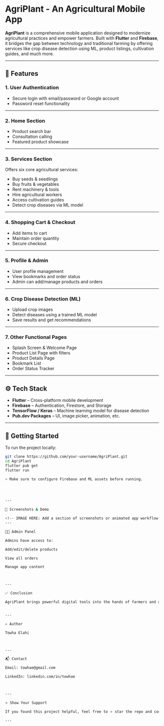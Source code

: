 # AgriPlant - An Agricultural Mobile App

**AgriPlant** is a comprehensive mobile application designed to modernize agricultural practices and empower farmers. Built with **Flutter** and **Firebase**, it bridges the gap between technology and traditional farming by offering services like crop disease detection using ML, product listings, cultivation guides, and much more.

<!-- IMAGE HERE: Add a banner or animated app demo -->

---

## 🌱 Features

### 1. User Authentication
- Secure login with email/password or Google account
- Password reset functionality

<!-- IMAGE HERE: Login, Sign Up, Google Auth Screens -->

---

### 2. Home Section
- Product search bar
- Consultation calling
- Featured product showcase

<!-- IMAGE HERE: Home screen UI -->

---

### 3. Services Section
Offers six core agricultural services:
- Buy seeds & seedlings  
- Buy fruits & vegetables  
- Rent machinery & tools  
- Hire agricultural workers  
- Access cultivation guides  
- Detect crop diseases via ML model

<!-- IMAGE HERE: Services page -->

---

### 4. Shopping Cart & Checkout
- Add items to cart
- Maintain order quantity
- Secure checkout

<!-- IMAGE HERE: Cart screen & checkout page -->

---

### 5. Profile & Admin
- User profile management
- View bookmarks and order status
- Admin can add/manage products and orders

<!-- IMAGE HERE: Profile screen, Edit Profile, Admin Panel -->

---

### 6. Crop Disease Detection (ML)
- Upload crop images
- Detect diseases using a trained ML model
- Save results and get recommendations

<!-- IMAGE HERE: Disease detection upload and result page -->

---

### 7. Other Functional Pages
- Splash Screen & Welcome Page  
- Product List Page with filters  
- Product Details Page  
- Bookmark List  
- Order Status Tracker  

<!-- IMAGE HERE: Additional UI screens combined -->

---

## ⚙️ Tech Stack

- **Flutter** – Cross-platform mobile development  
- **Firebase** – Authentication, Firestore, and Storage  
- **TensorFlow / Keras** – Machine learning model for disease detection  
- **Pub.dev Packages** – UI, image picker, animation, etc.

---

## 🚀 Getting Started

To run the project locally:

```bash
git clone https://github.com/your-username/AgriPlant.git
cd AgriPlant
flutter pub get
flutter run

> Make sure to configure Firebase and ML assets before running.




---

📱 Screenshots & Demo

<!-- IMAGE HERE: Add a section of screenshots or animated app workflow -->
---

👨‍💼 Admin Panel

Admins have access to:

Add/edit/delete products

View all orders

Manage app content



---

✅ Conclusion

AgriPlant brings powerful digital tools into the hands of farmers and agricultural enthusiasts. By integrating ML for disease detection, seamless product purchasing, and guided cultivation support, it aims to reshape modern agriculture.


---

✍️ Author

Towha Elahi



---

📬 Contact

Email: towhae@gmail.com

LinkedIn: linkedin.com/in/towhae



---

⭐ Show Your Support

If you found this project helpful, feel free to ⭐ star the repo and contribute!

---

